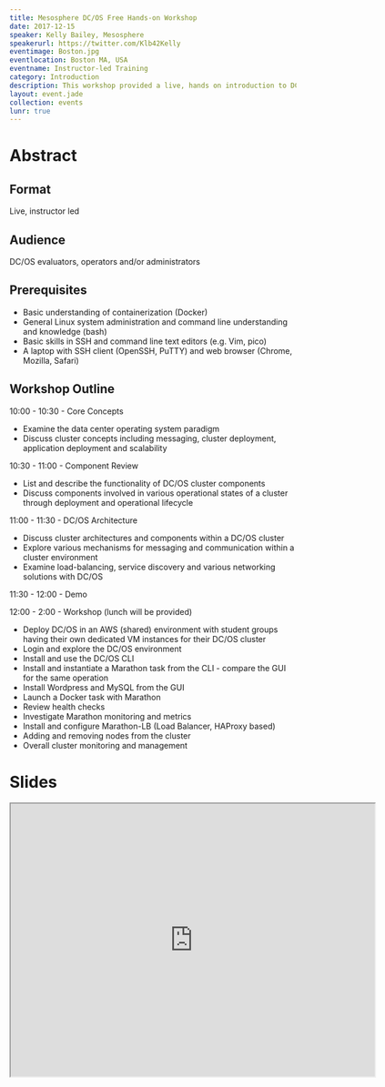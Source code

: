 ```yaml
---
title: Mesosphere DC/OS Free Hands-on Workshop
date: 2017-12-15
speaker: Kelly Bailey, Mesosphere
speakerurl: https://twitter.com/Klb42Kelly
eventimage: Boston.jpg
eventlocation: Boston MA, USA
eventname: Instructor-led Training
category: Introduction
description: This workshop provided a live, hands on introduction to DC/OS with a demo and Lab.
layout: event.jade
collection: events
lunr: true
---
```


# Abstract

## Format
Live, instructor led

## Audience
DC/OS evaluators, operators and/or administrators

## Prerequisites
* Basic understanding of containerization (Docker)
* General Linux system administration and command line understanding and knowledge (bash)
* Basic skills in SSH and command line text editors (e.g. Vim, pico)
* A laptop with SSH client (OpenSSH, PuTTY) and web browser (Chrome, Mozilla, Safari)

## Workshop Outline
10:00 - 10:30 - Core Concepts
* Examine the data center operating system paradigm
* Discuss cluster concepts including messaging, cluster deployment, application deployment and scalability

10:30 - 11:00 - Component Review
* List and describe the functionality of DC/OS cluster components
* Discuss components involved in various operational states of a cluster through deployment and operational lifecycle

11:00 - 11:30 - DC/OS Architecture
* Discuss cluster architectures and components within a DC/OS cluster
* Explore various mechanisms for messaging and communication within a cluster environment
* Examine load-balancing, service discovery and various networking solutions with DC/OS

11:30 - 12:00 - Demo

12:00 - 2:00 - Workshop (lunch will be provided)
* Deploy DC/OS in an AWS (shared) environment with student groups having their own dedicated VM instances for their DC/OS cluster
* Login and explore the DC/OS environment
* Install and use the DC/OS CLI
* Install and instantiate a Marathon task from the CLI - compare the GUI for the same operation
* Install Wordpress and MySQL from the GUI
* Launch a Docker task with Marathon
* Review health checks
* Investigate Marathon monitoring and metrics
* Install and configure Marathon-LB (Load Balancer, HAProxy based)
* Adding and removing nodes from the cluster
* Overall cluster monitoring and management

# Slides

<iframe src="https://drive.google.com/file/d/1MME7R0GCa3mLEmfQw0QORhxtGO0vuw2p/preview" width="640" height="480"></iframe>
